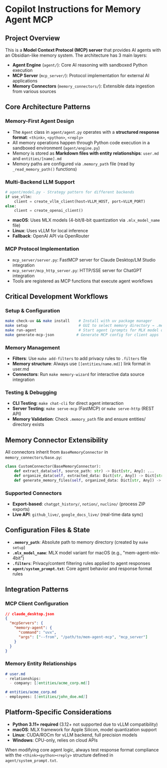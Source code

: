 # Copilot Instructions for Memory Agent MCP

## Project Overview

This is a **Model Context Protocol (MCP) server** that provides AI agents with an Obsidian-like memory system. The architecture has 3 main layers:
- **Agent Engine** (`agent/`): Core AI reasoning with sandboxed Python execution
- **MCP Server** (`mcp_server/`): Protocol implementation for external AI applications
- **Memory Connectors** (`memory_connectors/`): Extensible data ingestion from various sources

## Core Architecture Patterns

### Memory-First Agent Design
- The `Agent` class in `agent/agent.py` operates with a **structured response format**: `<think>`, `<python>`, `<reply>`
- All memory operations happen through Python code execution in a sandboxed environment (`agent/engine.py`)
- Memory is stored as **Markdown files with entity relationships**: `user.md` and `entities/[name].md`
- Memory paths are configured via `.memory_path` file (read by `_read_memory_path()` functions)

### Multi-Backend LLM Support
```python
# agent/model.py - Strategy pattern for different backends
if use_vllm:
    client = create_vllm_client(host=VLLM_HOST, port=VLLM_PORT)
else:
    client = create_openai_client()
```
- **macOS**: Uses MLX models (4-bit/8-bit quantization via `.mlx_model_name` file)
- **Linux**: Uses vLLM for local inference
- **Fallback**: OpenAI API via OpenRouter

### MCP Protocol Implementation
- `mcp_server/server.py`: FastMCP server for Claude Desktop/LM Studio integration
- `mcp_server/mcp_http_server.py`: HTTP/SSE server for ChatGPT integration
- Tools are registered as MCP functions that execute agent workflows

## Critical Development Workflows

### Setup & Configuration
```bash
make check-uv && make install    # Install with uv package manager
make setup                       # GUI to select memory directory → .memory_path
make run-agent                   # Start agent (prompts for MLX model on macOS)
make generate-mcp-json          # Generate MCP config for client apps
```

### Memory Management
- **Filters**: Use `make add-filters` to add privacy rules to `.filters` file
- **Memory structure**: Always use `[[entities/name.md]]` link format in user.md
- **Connectors**: Run `make memory-wizard` for interactive data source integration

### Testing & Debugging
- **CLI Testing**: `make chat-cli` for direct agent interaction
- **Server Testing**: `make serve-mcp` (FastMCP) or `make serve-http` (REST API)
- **Memory Validation**: Check `.memory_path` file and ensure entities/ directory exists

## Memory Connector Extensibility

All connectors inherit from `BaseMemoryConnector` in `memory_connectors/base.py`:
```python
class CustomConnector(BaseMemoryConnector):
    def extract_data(self, source_path: str) -> Dict[str, Any]: ...
    def organize_data(self, extracted_data: Dict[str, Any]) -> Dict[str, Any]: ...
    def generate_memory_files(self, organized_data: Dict[str, Any]) -> None: ...
```

### Supported Connectors
- **Export-based**: `chatgpt_history/`, `notion/`, `nuclino/` (process ZIP exports)
- **Live API**: `github_live/`, `google_docs_live/` (real-time data sync)

## Configuration Files & State

- **`.memory_path`**: Absolute path to memory directory (created by `make setup`)
- **`.mlx_model_name`**: MLX model variant for macOS (e.g., "mem-agent-mlx-4bit")
- **`.filters`**: Privacy/content filtering rules applied to agent responses
- **`agent/system_prompt.txt`**: Core agent behavior and response format rules

## Integration Patterns

### MCP Client Configuration
```json
// claude_desktop.json
{
  "mcpServers": {
    "memory-agent": {
      "command": "uvx",
      "args": ["--from", "/path/to/mem-agent-mcp", "mcp_server"]
    }
  }
}
```

### Memory Entity Relationships
```markdown
# user.md
- relationships:
  - company: [[entities/acme_corp.md]]

# entities/acme_corp.md  
- employees: [[entities/john_doe.md]]
```

## Platform-Specific Considerations

- **Python 3.11+ required** (3.12+ not supported due to vLLM compatibility)
- **macOS**: MLX framework for Apple Silicon, model quantization support
- **Linux**: CUDA/ROCm for vLLM backend, full precision models
- **Windows**: CPU-only, relies on cloud APIs

When modifying core agent logic, always test response format compliance with the `<think><python><reply>` structure defined in `agent/system_prompt.txt`.
